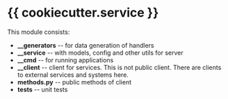 # {{ cookiecutter.service }}

This module consists:

- **__generators** -- for data generation of handlers
- **__service** -- with models, config and other utils for server
- **__cmd** -- for running applications
- **__client** -- client for services. This is not public client. There are clients to external services and systems here.
- **methods.py** -- public methods of client
- **tests** -- unit tests
